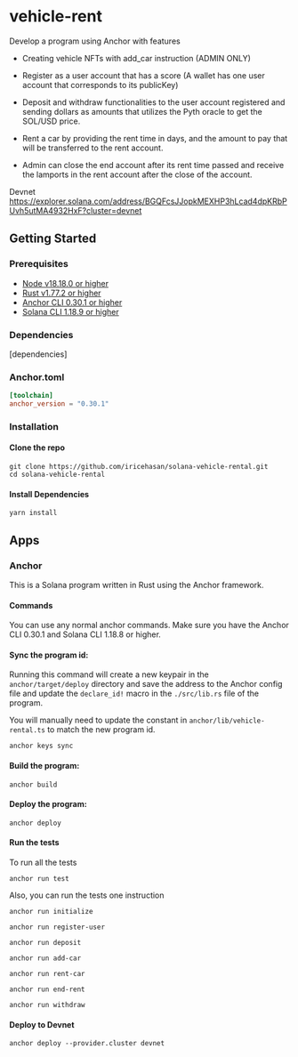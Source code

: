 # vehicle-rent

Develop a program using Anchor with features

- Creating vehicle NFTs with add_car instruction (ADMIN ONLY)

- Register as a user account that has a score (A wallet has one user account that corresponds to its publicKey)

- Deposit and withdraw functionalities to the user account registered and sending dollars as amounts that utilizes the Pyth oracle to get the SOL/USD price.

- Rent a car by providing the rent time in days, and the amount to pay that will be transferred to the rent account. 

- Admin can close the end account after its rent time passed and receive the lamports in the rent account after the close of the account.

Devnet https://explorer.solana.com/address/BGQFcsJJopkMEXHP3hLcad4dpKRbPUvh5utMA4932HxF?cluster=devnet

## Getting Started

### Prerequisites

- [Node v18.18.0 or higher](https://nodejs.org/en/download/package-manager)
- [Rust v1.77.2 or higher](https://www.rust-lang.org/learn/get-started)
- [Anchor CLI 0.30.1 or higher](https://www.anchor-lang.com/docs/installation)
- [Solana CLI 1.18.9 or higher](https://solana.com/docs/intro/installation)

### Dependencies

[dependencies]<br>


### Anchor.toml
```toml
[toolchain]
anchor_version = "0.30.1"
```
### Installation

#### Clone the repo

```shell
git clone https://github.com/iricehasan/solana-vehicle-rental.git
cd solana-vehicle-rental
```

#### Install Dependencies

```shell
yarn install
```


## Apps

### Anchor

This is a Solana program written in Rust using the Anchor framework.

#### Commands

You can use any normal anchor commands. Make sure you have the Anchor CLI 0.30.1 and Solana CLI 1.18.8 or higher.

#### Sync the program id:

Running this command will create a new keypair in the `anchor/target/deploy` directory and save the address to the Anchor config file and update the `declare_id!` macro in the `./src/lib.rs` file of the program.

You will manually need to update the constant in `anchor/lib/vehicle-rental.ts` to match the new program id.

```shell
anchor keys sync
```

#### Build the program:

```shell
anchor build
```

#### Deploy the program:

```shell
anchor deploy
```

#### Run the tests

To run all the tests

```shell
anchor run test
```

Also, you can run the tests one instruction

```shell
anchor run initialize
```

```shell
anchor run register-user
```

```shell
anchor run deposit
```

```shell
anchor run add-car
```

```shell
anchor run rent-car
```

```shell
anchor run end-rent
```

```shell
anchor run withdraw
```

#### Deploy to Devnet

```shell
anchor deploy --provider.cluster devnet
```
